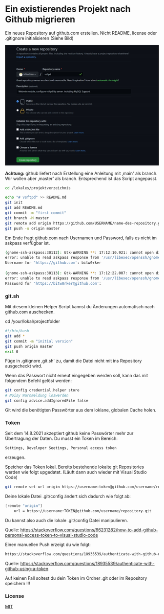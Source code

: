 # Ein existierendes Projekt nach Github migrieren

Ein neues Repository auf github.com erstellen. Nicht README, license
oder .gitignore initialisieren (Siehe Bild)

![Create an new Repo](.//media/image1.jpeg)


**Achtung:** github liefert nach Erstellung eine Anleitung mit ‚main'
als branch. Wir wollen aber ‚master' als branch. Entsprechend ist das
Script angepasst.

```bash
cd /lokales/projektverzeichnis
```

```bash
echo "# vsftpd" >> README.md
git init
git add README.md
git commit -m "first commit"
git branch -M master
git remote add origin https://github.com/USERNAME/name-des-repository.git
git push -u origin master
```



Em Ende fragt github.com nach Usernamen und Password, falls es nicht im
askpass verfügbar ist.

```bash
(gnome-ssh-askpass:30112): Gtk-WARNING **: 17:12:10.921: cannot open display:
error: unable to read askpass response from '/usr/libexec/openssh/gnome-ssh-askpass'
Username for 'https://github.com': bitw0rker

(gnome-ssh-askpass:30113): Gtk-WARNING **: 17:12:22.007: cannot open display:
error: unable to read askpass response from '/usr/libexec/openssh/gnome-ssh-askpass'
Password for 'https://bitw0rker@github.com':
```


### git.sh
Mit diesem kleinen Helper Script kannst du Änderungen automatisch nach github.com auschecken.

cd /your/lokal/projectfolder

```bash
#!/bin/bash
git add *
git commit -m "initial version"
git push origin master
exit 0
```

Füge in .gitignore ‚git.sh' zu, damit die Datei nicht mit ins Repository
ausgecheckt wird.


Wenn das Passwort nicht erneut eingegeben werden soll, kann das mit
folgendem Befehl gelöst werden:


```bash
git config credential.helper store
# Noisy Warnmeldung loswerden
git config advice.addIgnoredFile false
```


Git wird die benötigten Passwörter aus dem loklane, globalen Cache
holen.

### Token 

Seit dem 14.8.2021 akzeptiert github keine Passwörter mehr zur Übertragung der Daten. Du musst ein Token im Bereich:

```bash
Settings, Developer Seetings, Personal access token
```
erzeugen.

Speicher das Token lokal.
Bereits bestehende lokalte git Repositories werden wie folgt upgedatet. (Läuft dann auch wieder mit Visual Studio Code)

```bash
git remote set-url origin https://username:token@github.com/username/repository.git
```
Deine lokale Datei .git/config ändert sich dadurch wie folgt ab:

```bash
[remote "origin"]
	url = https://username:TOKEN@github.com/username/repository.git
```

Du kannst also auch die lokale .git\config Datei manipulieren.

Quelle: https://stackoverflow.com/questions/66231282/how-to-add-github-personal-access-token-to-visual-studio-code

Einen manuellen Push erzeigt du wie folgt:

```bash
https://stackoverflow.com/questions/18935539/authenticate-with-github-using-a-token
```
Quelle: https://stackoverflow.com/questions/18935539/authenticate-with-github-using-a-token

Auf keinen Fall soltest du dein Token im Ordner .git oder im Repository speichern !!!

### License
[MIT](https://choosealicense.com/licenses/mit/)
